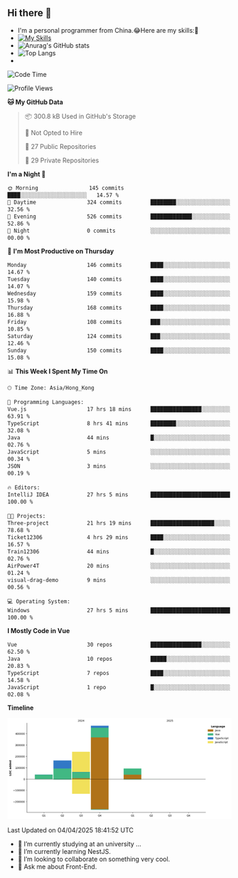 ## Hi there 👋
- I'm a personal programmer from China.😂Here are my skills:🤔
- [![My Skills](https://skillicons.dev/icons?i=js,html,css,vue,typescript,java,golang)](https://skillicons.dev)
- ![Anurag's GitHub stats](https://github-readme-stats.vercel.app/api?username=FluffyChi-Xing&count_private=true&show_icons=true&theme=radical)
- ![Top Langs](https://github-readme-stats.vercel.app/api/top-langs/?username=FluffyChi-Xing)
- <!--START_SECTION:waka-->
![Code Time](http://img.shields.io/badge/Code%20Time-1%2C278%20hrs%2050%20mins-blue)

![Profile Views](http://img.shields.io/badge/Profile%20Views-0-blue)

**🐱 My GitHub Data** 

> 📦 300.8 kB Used in GitHub's Storage 
 > 
> 🚫 Not Opted to Hire
 > 
> 📜 27 Public Repositories 
 > 
> 🔑 29 Private Repositories 
 > 
**I'm a Night 🦉** 

```text
🌞 Morning                145 commits         ████░░░░░░░░░░░░░░░░░░░░░   14.57 % 
🌆 Daytime                324 commits         ████████░░░░░░░░░░░░░░░░░   32.56 % 
🌃 Evening                526 commits         █████████████░░░░░░░░░░░░   52.86 % 
🌙 Night                  0 commits           ░░░░░░░░░░░░░░░░░░░░░░░░░   00.00 % 
```
📅 **I'm Most Productive on Thursday** 

```text
Monday                   146 commits         ████░░░░░░░░░░░░░░░░░░░░░   14.67 % 
Tuesday                  140 commits         ████░░░░░░░░░░░░░░░░░░░░░   14.07 % 
Wednesday                159 commits         ████░░░░░░░░░░░░░░░░░░░░░   15.98 % 
Thursday                 168 commits         ████░░░░░░░░░░░░░░░░░░░░░   16.88 % 
Friday                   108 commits         ███░░░░░░░░░░░░░░░░░░░░░░   10.85 % 
Saturday                 124 commits         ███░░░░░░░░░░░░░░░░░░░░░░   12.46 % 
Sunday                   150 commits         ████░░░░░░░░░░░░░░░░░░░░░   15.08 % 
```


📊 **This Week I Spent My Time On** 

```text
🕑︎ Time Zone: Asia/Hong_Kong

💬 Programming Languages: 
Vue.js                   17 hrs 18 mins      ████████████████░░░░░░░░░   63.91 % 
TypeScript               8 hrs 41 mins       ████████░░░░░░░░░░░░░░░░░   32.08 % 
Java                     44 mins             █░░░░░░░░░░░░░░░░░░░░░░░░   02.76 % 
JavaScript               5 mins              ░░░░░░░░░░░░░░░░░░░░░░░░░   00.34 % 
JSON                     3 mins              ░░░░░░░░░░░░░░░░░░░░░░░░░   00.19 % 

🔥 Editors: 
IntelliJ IDEA            27 hrs 5 mins       █████████████████████████   100.00 % 

🐱‍💻 Projects: 
Three-project            21 hrs 19 mins      ████████████████████░░░░░   78.68 % 
Ticket12306              4 hrs 29 mins       ████░░░░░░░░░░░░░░░░░░░░░   16.57 % 
Train12306               44 mins             █░░░░░░░░░░░░░░░░░░░░░░░░   02.76 % 
AirPower4T               20 mins             ░░░░░░░░░░░░░░░░░░░░░░░░░   01.24 % 
visual-drag-demo         9 mins              ░░░░░░░░░░░░░░░░░░░░░░░░░   00.56 % 

💻 Operating System: 
Windows                  27 hrs 5 mins       █████████████████████████   100.00 % 
```

**I Mostly Code in Vue** 

```text
Vue                      30 repos            ████████████████░░░░░░░░░   62.50 % 
Java                     10 repos            █████░░░░░░░░░░░░░░░░░░░░   20.83 % 
TypeScript               7 repos             ████░░░░░░░░░░░░░░░░░░░░░   14.58 % 
JavaScript               1 repo              █░░░░░░░░░░░░░░░░░░░░░░░░   02.08 % 
```



**Timeline**

![Lines of Code chart](https://raw.githubusercontent.com/FluffyChi-Xing/FluffyChi-Xing/main/assets/bar_graph.png)


 Last Updated on 04/04/2025 18:41:52 UTC
<!--END_SECTION:waka-->
- 🔭 I’m currently studying at an university ...
- 🌱 I’m currently learning NestJS.
- 👯 I’m looking to collaborate on something very cool.
- 💬 Ask me about Front-End.

